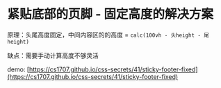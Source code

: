 # 紧贴底部的页脚 - 固定高度的解决方案

原理：头尾高度固定，中间内容区的的高度 = `calc(100vh - 头height - 尾height)`

缺点：需要手动计算高度不够灵活

demo: [https://cs1707.github.io/css-secrets/41/sticky-footer-fixed](https://cs1707.github.io/css-secrets/41/sticky-footer-fixed)
